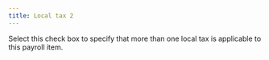 ```yaml
---
title: Local tax 2
---
```



Select this check box to specify that more than one local tax is applicable to this payroll item.
